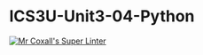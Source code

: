 # ICS3U-Unit3-04-Python

[![Mr Coxall's Super Linter](https://github.com/Evgeny-Vovk/ICS3U-Unit3-04-Python/workflows/Mr%20Coxall's%20Super%20Linter/badge.svg)](https://github.com/Evgeny-Vovk/ICS3U-Unit3-04-Python/actions)
